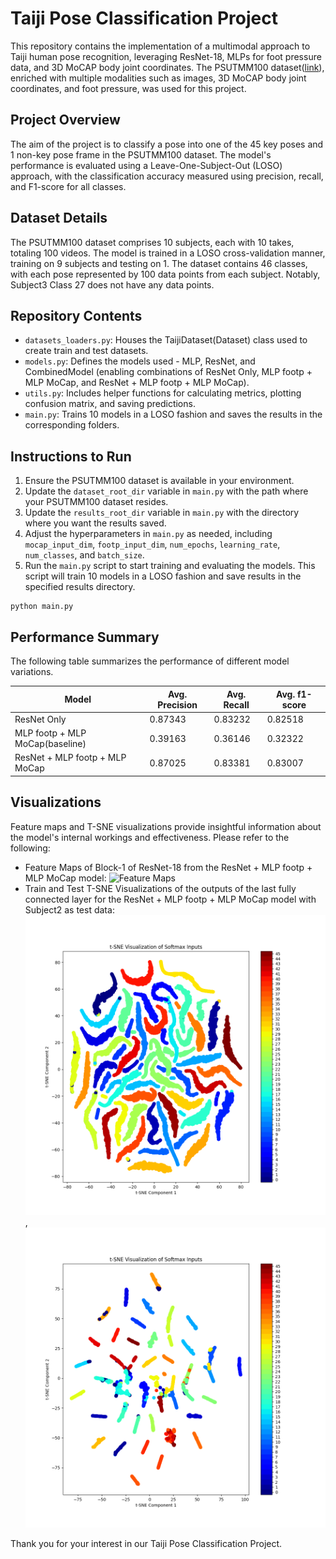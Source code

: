 # Taiji Pose Classification Project

This repository contains the implementation of a multimodal approach to Taiji human pose recognition, leveraging ResNet-18, MLPs for foot pressure data, and 3D MoCAP body joint coordinates. The PSUTMM100 dataset([link](http://vision.cse.psu.edu/data/data.shtml)), enriched with multiple modalities such as images, 3D MoCAP body joint coordinates, and foot pressure, was used for this project.

## Project Overview
The aim of the project is to classify a pose into one of the 45 key poses and 1 non-key pose frame in the PSUTMM100 dataset. The model's performance is evaluated using a Leave-One-Subject-Out (LOSO) approach, with the classification accuracy measured using precision, recall, and F1-score for all classes.

## Dataset Details
The PSUTMM100 dataset comprises 10 subjects, each with 10 takes, totaling 100 videos. The model is trained in a LOSO cross-validation manner, training on 9 subjects and testing on 1. The dataset contains 46 classes, with each pose represented by 100 data points from each subject. Notably, Subject3 Class 27 does not have any data points.

## Repository Contents
* `datasets_loaders.py`: Houses the TaijiDataset(Dataset) class used to create train and test datasets.
* `models.py`: Defines the models used - MLP, ResNet, and CombinedModel (enabling combinations of ResNet Only, MLP footp + MLP MoCap, and ResNet + MLP footp + MLP MoCap).
* `utils.py`: Includes helper functions for calculating metrics, plotting confusion matrix, and saving predictions.
* `main.py`: Trains 10 models in a LOSO fashion and saves the results in the corresponding folders.

## Instructions to Run
1. Ensure the PSUTMM100 dataset is available in your environment.
2. Update the `dataset_root_dir` variable in `main.py` with the path where your PSUTMM100 dataset resides.
3. Update the `results_root_dir` variable in `main.py` with the directory where you want the results saved.
4. Adjust the hyperparameters in `main.py` as needed, including `mocap_input_dim`, `footp_input_dim`, `num_epochs`, `learning_rate`, `num_classes`, and `batch_size`.
5. Run the `main.py` script to start training and evaluating the models. This script will train 10 models in a LOSO fashion and save results in the specified results directory.

```
python main.py
```

## Performance Summary
The following table summarizes the performance of different model variations.

| Model                          | Avg. Precision | Avg. Recall | Avg. f1-score |
|--------------------------------|----------------|-------------|---------------|
| ResNet Only                    | 0.87343        | 0.83232     | 0.82518       |
| MLP footp + MLP MoCap(baseline)| 0.39163        | 0.36146     | 0.32322       |
| ResNet + MLP footp + MLP MoCap | 0.87025        | 0.83381     | 0.83007       |

## Visualizations
Feature maps and T-SNE visualizations provide insightful information about the model's internal workings and effectiveness. Please refer to the following:

* Feature Maps of Block-1 of ResNet-18 from the ResNet + MLP footp + MLP MoCap model: ![Feature Maps](https://github.com/sujeethrv/prml_Taiji_Pose_classification/blob/main/VisualizationFiles/ResNet%20Feature%20Maps%20Layer%204_feature_maps.png)
* Train and Test T-SNE Visualizations of the outputs of the last fully connected layer for the ResNet + MLP footp + MLP MoCap model with Subject2 as test data: ![Train T-SNE Visualization](https://github.com/sujeethrv/prml_Taiji_Pose_classification/blob/main/VisualizationFiles/Subject2_train_tsne_visualization_train_test.png), ![Test T-SNE Visualization](https://github.com/sujeethrv/prml_Taiji_Pose_classification/blob/main/VisualizationFiles/Subject2_test_tsne_visualization_train_test.png)

Thank you for your interest in our Taiji Pose Classification Project.
